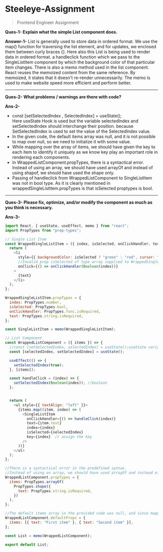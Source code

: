 # Steeleye-Assignment
>Frontend Engineer Assignment

**Ques-1- Explain what the simple List component does.**

**Answer-1-** List is generally used to store data in ordered format. We use the map() function for traversing the list element, and for updates, we enclosed them between curly braces {}. Here also this List is being used to render data in ordered format. a handleclick function which we pass to the SingleListItem component by which the background color of that particular item changes. There is also a memo method used in the list component. React reuses the memoized content from the same reference. By memoized, it states that it doesn't re-render unnecessarily. The memo is used to make website speed more efficient and perform better.

<hr>

**Ques-2- What problems / warnings are there with code?**

**Ans-2-** 
- const [setSelectedIndex , SelectedIndex] = useState(); <br />
Here useState Hook is used but the variable selectedIndex and setSelectedIndex should interchange their position.
because SetSelectedIndex is used to set the value of the SelectedIndex value.
- In the given code, the default items array was null, and it is not possible to map over null, so we need to initialize it with some value.
- While mapping over the array of items, we should have given the key to each item to identify it uniquely as we know key play an important role in rendering each components.
- In WrappedListComponent.propTypes, there is a syntactical error. Instead of using an array, we should have used arrayOf and instead of using shapof, we should have used the shape only.
- Passing of handleclick from WrappedListComponent to SingleListltem was not in bool type. As it is clearly mentioned in wrappedSingleListltem.propTypes is that isSelected proptypes is bool.

<hr>

**Ques-3- Please fix, optimize, and/or modify the component as much as you think is necessary.**

**Ans-3-** 
```javascript
import React, { useState, useEffect, memo } from "react";
import PropTypes from "prop-types";

// Single List Item
const WrappedSingleListItem = ({ index, isSelected, onClickHandler, text }) => {
  return (
    <li
      style={{ backgroundColor: isSelected ? "green" : "red", cursor: "grab" }}
      //Invalid prop isSelected of type array supplied to WrappedSingleListItem, expected boolean. Therefore converting it to boolean.
      onClick={() => onClickHandler(Boolean(index))}
    >
      {text}
    </li>
  );
};

WrappedSingleListItem.propTypes = {
  index: PropTypes.number,
  isSelected: PropTypes.bool,
  onClickHandler: PropTypes.func.isRequired,
  text: PropTypes.string.isRequired,
};

const SingleListItem = memo(WrappedSingleListItem);

// List Component
const WrappedListComponent = ({ items }) => {
  //const [setSelectedIndex, selectedIndex] = useState();useState variables being misplaced, so interchange their position
  const [selectedIndex, setSelectedIndex] = useState();

  useEffect(() => {
    setSelectedIndex(true);
  }, [items]);

  const handleClick = (index) => {
    setSelectedIndex(Boolean(index)); //boolean
  };


  return (
    <ul style={{ textAlign: "left" }}>
      {items.map((item, index) => (
        <SingleListItem
          onClickHandler={() => handleClick(index)}
          text={item.text}
          index={index}
          isSelected={selectedIndex}
          key={index}  // assign the key
        />
      ))}
    </ul>
  );
};

//There is a syntactical error in the predefined syntax.
//Instead of using an array, we should have used arrayOf and instead of using shapOf, we should have used the shape only.
WrappedListComponent.propTypes = {
  items: PropTypes.arrayOf(
    PropTypes.shape({
      text: PropTypes.string.isRequired,
    })
  ),
};

//The default items array in the provided code was null, and since mapping over null is not possible, we must initialise it with a value.
WrappedListComponent.defaultProps = {
  items: [{ text: "First item" }, { text: "Second item" }],
};

const List = memo(WrappedListComponent);

export default List;
```
